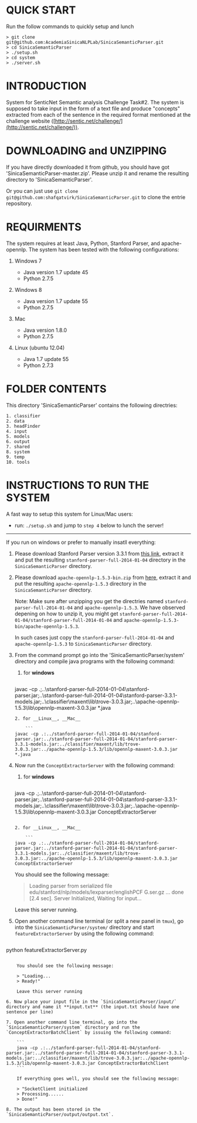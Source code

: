 QUICK START
===========
Run the follow commands to quickly setup and lunch
```
> git clone git@github.com:AcademiaSinicaNLPLab/SinicaSemanticParser.git
> cd SinicaSemanticParser
> ./setup.sh
> cd system
> ./server.sh
```

INTRODUCTION
============
System for SenticNet Semantic analysis Challenge Task#2. The system is supposed to take input in the form of a text
file and produce "concepts" extracted from each of the sentence in the required format mentioned at the challenge website ([http://sentic.net/challenge/](http://sentic.net/challenge/)).

DOWNLOADING and UNZIPPING
=========================
If you have directly downloaded it from github, you should have got 'SinicaSemanticParser-master.zip'. Please unzip it and rename the resulting directory to 'SinicaSemanticParser'. 

Or you can just use `git clone git@github.com:shafqatvirk/SinicaSemanticParser.git` to clone the entrie repository.

REQUIRMENTS
===========
The system requires at least Java, Python, Stanford Parser, and apache-opennlp. The system has been tested with the following configurations:

1. Windows 7
	- Java  version 1.7 update 45
	- Python 2.7.5
	
2. Windows 8
	- Java version 1.7 update 55
	- Python 2.7.5
	
3. Mac
	- Java version 1.8.0
	- Python 2.7.5

4. Linux (ubuntu 12.04)
	- Java 1.7 update 55
	- Python 2.7.3
	
FOLDER CONTENTS
===============
This directory 'SinicaSemanticParser' contains the following directries:

	1. classifier
	2. data
	3. headFinder
	4. input
	5. models
	6. output
	7. shared
	8. system
	9. temp
	10. tools
	
INSTRUCTIONS TO RUN THE SYSTEM
==============================

A fast way to setup this system for Linux/Mac users:

- run: `./setup.sh` and jump to `step 4` below to lunch the server! 

---

If you run on windows or prefer to manually insatll everything:

1. Please download Stanford Parser version 3.3.1 from [this link](http://nlp.stanford.edu/software/stanford-parser-full-2014-01-04.zip), extract it and put the resulting `stanford-parser-full-2014-01-04` directory in the `SinicaSemanticParser` directory.

2. Please download `apache-opennlp-1.5.3-bin.zip` from [here](http://apache.stu.edu.tw//opennlp/opennlp-1.5.3/apache-opennlp-1.5.3-bin.zip), extract it and put the resulting `apache-opennlp-1.5.3` directory in the `SinicaSemanticParser` directory.

	Note: Make sure after unzipping you get the directries named `stanford-parser-full-2014-01-04` and `apache-opennlp-1.5.3`. We have observed depening on how to unzip it, you might get `stanford-parser-full-2014-01-04/stanford-parser-full-2014-01-04` and `apache-opennlp-1.5.3-bin/apache-opennlp-1.5.3`. 

	In such cases just copy the `stanford-parser-full-2014-01-04` and `apache-opennlp-1.5.3` to `SinicaSemanticParser` directory.

3. From the command prompt go into the 'SinicaSemanticParser/system' directory and compile java programs with the following command:

	1. for __windows__
	
		```
	javac -cp .;..\stanford-parser-full-2014-01-04\stanford-parser.jar;..\stanford-parser-full-2014-01-04\stanford-parser-3.3.1-models.jar;..\classifier\maxent\lib\trove-3.0.3.jar;..\apache-opennlp-1.5.3\lib\opennlp-maxent-3.0.3.jar *.java
	```
	2. for __Linux__, __Mac__
	
		```
	javac -cp .:../stanford-parser-full-2014-01-04/stanford-parser.jar:../stanford-parser-full-2014-01-04/stanford-parser-3.3.1-models.jar:../classifier/maxent/lib/trove-3.0.3.jar:../apache-opennlp-1.5.3/lib/opennlp-maxent-3.0.3.jar *.java
	```

4. Now run the `ConceptExtractorServer` with the following command:

	1. for __windows__
	
		```
	java -cp .;..\stanford-parser-full-2014-01-04\stanford-parser.jar;..\stanford-parser-full-2014-01-04\stanford-parser-3.3.1-models.jar;..\classifier\maxent\lib\trove-3.0.3.jar;..\apache-opennlp-1.5.3\lib\opennlp-maxent-3.0.3.jar ConceptExtractorServer
	```
	
	2. for __Linux__, __Mac__
	
		```
	java -cp .:../stanford-parser-full-2014-01-04/stanford-parser.jar:../stanford-parser-full-2014-01-04/stanford-parser-3.3.1-models.jar:../classifier/maxent/lib/trove-3.0.3.jar:../apache-opennlp-1.5.3/lib/opennlp-maxent-3.0.3.jar ConceptExtractorServer
	```

	You should see the following message:

	> Loading parser from serialized file edu/stanford/nlp/models/lexparser/englishPCF
	> G.ser.gz ... done [2.4 sec].
	> Server Initialized, Waiting for input...

	Leave this server running.

5. Open another command line terminal (or split a new panel in `tmux`), go into the `SinicaSemanticParser/system/` directory and start `featureExtractorServer` by using the following command:

	```
python featureExtractorServer.py
```

	You should see the following message:

	> "Loading...
	> Ready!"

	Leave this server running

6. Now place your input file in the `SinicaSemanticParser/input/` directory and name it **input.txt** (the input.txt should have one sentence per line)

7. Open another command line terminal, go into the `SinicaSemanticParser/system` directory and run the `ConceptExtractorBatchClient` by issuing the following command:

	```
	java -cp .:../stanford-parser-full-2014-01-04/stanford-parser.jar:../stanford-parser-full-2014-01-04/stanford-parser-3.3.1-models.jar:../classifier/maxent/lib/trove-3.0.3.jar:../apache-opennlp-1.5.3/lib/opennlp-maxent-3.0.3.jar ConceptExtractorBatchClient
	```

	If everything goes well, you should see the following message:

	> "SocketClient initialized
	> Processing......
	> Done!"

8. The output has been stored in the `SinicaSemanticParser/output/output.txt`.
